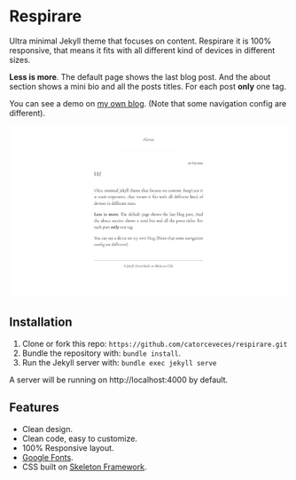 # Respirare

Ultra minimal Jekyll theme that focuses on content. Respirare it is 100% responsive, that means it fits with all different kind of devices in different sizes.

**Less is more**. The default page shows the last blog post. And the about section shows a mini bio and all the posts titles. For each post **only**  one tag.

You can see a demo on [my own blog](http://catorceveces.github.io). (Note that some navigation config are different).

<p align=“center”>
  <img width="600" height="310" src="https://github.com/catorceveces/respirare/blob/main/default-screenshot.png">
</p>

## Installation

1. Clone or fork this repo: `https://github.com/catorceveces/respirare.git`
2. Bundle the repository with: `bundle install`.
3. Run the Jekyll server with: `bundle exec jekyll serve`

A server will be running on http://localhost:4000 by default.

## Features

* Clean design.
* Clean code, easy to customize.
* 100% Responsive layout.
* [Google Fonts](https://fonts.google.com).
* CSS built on [Skeleton Framework](http://getskeleton.com).
